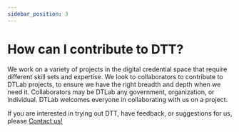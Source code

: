 ```yaml
---
sidebar_position: 3
---
```


# How can I contribute to DTT?

We work on a variety of projects in the digital credential space that require different skill sets and expertise. We look to collaborators to contribute to DTLab projects, to ensure we have the right breadth and depth when we need it. Collaborators may be DTLab any government, organization, or individual. DTLab welcomes everyone in collaborating with us on a project.

If you are interested in trying out DTT, have feedback, or suggestions for us, please [Contact us!](mailto:support@dtlab-labcn.org)
